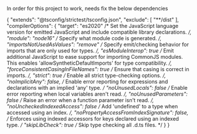 In order for this project to work, needs fix the below dependencies

{
  "extends": "@tsconfig/strictest/tsconfig.json",
  "exclude": [
    "**/dist"
  ],
  "compilerOptions": {
    "target": "es2020" /* Set the JavaScript language version for emitted JavaScript and include compatible library declarations. */,
    "module": "node16" /* Specify what module code is generated. */,
    "importsNotUsedAsValues": "remove" /* Specify emit/checking behavior for imports that are only used for types. */,
    "esModuleInterop": true /* Emit additional JavaScript to ease support for importing CommonJS modules. This enables 'allowSyntheticDefaultImports' for type compatibility. */,
    "forceConsistentCasingInFileNames": true /* Ensure that casing is correct in imports. */,
    "strict": true /* Enable all strict type-checking options. */,
    "noImplicitAny": false, /* Enable error reporting for expressions and declarations with an implied 'any' type. */
    "noUnusedLocals": false /* Enable error reporting when local variables aren't read. */,
    "noUnusedParameters": false /* Raise an error when a function parameter isn't read. */,
    "noUncheckedIndexedAccess": false /* Add 'undefined' to a type when accessed using an index. */,
    "noPropertyAccessFromIndexSignature": false, /* Enforces using indexed accessors for keys declared using an indexed type. */
    "skipLibCheck": true /* Skip type checking all .d.ts files. */
  }
}
